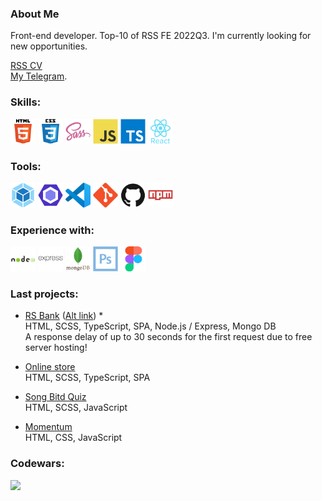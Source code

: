 ### About Me

Front-end developer. Top-10 of RSS FE 2022Q3. I'm currently looking for new opportunities.

[RSS CV](https://app.rs.school/cv/de0b955b-23f4-4584-8daa-775bbebeb65e)<br>
[My Telegram](https://t.me/litavar).

### Skills: 
<div>
<img src="https://raw.githubusercontent.com/devicons/devicon/master/icons/html5/html5-original-wordmark.svg" width="40" height="40" title="HTML"/>
<img src="https://raw.githubusercontent.com/devicons/devicon/master/icons/css3/css3-original-wordmark.svg" width="40" height="40" title="CSS"/>
<img src="https://raw.githubusercontent.com/devicons/devicon/master/icons/sass/sass-original.svg" width="40" height="40" title="SASS"/>
<img src="https://raw.githubusercontent.com/devicons/devicon/master/icons/javascript/javascript-original.svg" width="40" height="40" title="JS"/>
<img src="https://raw.githubusercontent.com/devicons/devicon/master/icons/typescript/typescript-original.svg" width="40" height="40" title="TS"/>
<img src="https://raw.githubusercontent.com/devicons/devicon/master/icons/react/react-original-wordmark.svg" width="40" height="40" title="React"/>
<div/>

### Tools:
<div>
<img src="https://raw.githubusercontent.com/devicons/devicon/1119b9f84c0290e0f0b38982099a2bd027a48bf1/icons/webpack/webpack-original.svg" width="40" height="40" title="Webpack"/>
<img src="https://raw.githubusercontent.com/devicons/devicon/1119b9f84c0290e0f0b38982099a2bd027a48bf1/icons/eslint/eslint-original.svg" width="40" height="40" title="Eslint"/>
<img src="https://raw.githubusercontent.com/devicons/devicon/1119b9f84c0290e0f0b38982099a2bd027a48bf1/icons/vscode/vscode-original.svg" width="40" height="40" title="VS Code"/>
<img src="https://raw.githubusercontent.com/devicons/devicon/1119b9f84c0290e0f0b38982099a2bd027a48bf1/icons/git/git-original.svg" width="40" height="40" title="Git"/>
<img src="https://raw.githubusercontent.com/devicons/devicon/1119b9f84c0290e0f0b38982099a2bd027a48bf1/icons/github/github-original.svg" width="40" height="40" title="Github"/>
<img src="https://raw.githubusercontent.com/devicons/devicon/1119b9f84c0290e0f0b38982099a2bd027a48bf1/icons/npm/npm-original-wordmark.svg" width="40" height="40" title="npm"/>
<div/>
  
### Experience with: 
<div>
<img src="https://raw.githubusercontent.com/devicons/devicon/master/icons/nodejs/nodejs-original-wordmark.svg" width="40" height="40" title="Node JS"/>
<img src="https://raw.githubusercontent.com/devicons/devicon/master/icons/express/express-original-wordmark.svg" width="40" height="40" title="Express"/>
<img src="https://raw.githubusercontent.com/devicons/devicon/master/icons/mongodb/mongodb-original-wordmark.svg" width="40" height="40" title="Mongo"/>
<img src="https://raw.githubusercontent.com/devicons/devicon/1119b9f84c0290e0f0b38982099a2bd027a48bf1/icons/photoshop/photoshop-line.svg" width="40" height="40" title="Photoshop"/>
<img src="https://raw.githubusercontent.com/devicons/devicon/1119b9f84c0290e0f0b38982099a2bd027a48bf1/icons/figma/figma-original.svg" width="40" height="40" title="Figma"/>
<div/>

### Last projects:
- [RS Bank](https://rsbank-mirror.netlify.app/) ([Alt link](https://rsbank.netlify.app/)) *  <br> 
HTML, SCSS, TypeScript, SPA, Node.js / Express, Mongo DB <br>
A response delay of up to 30 seconds for the first request due to free server hosting!

- [Online store](https://kk-sh8-store.netlify.app/) <br> 
HTML, SCSS, TypeScript, SPA

- [Song Bitd Quiz](https://kkolite-ptushki.netlify.app/) <br> 
HTML, SCSS, JavaScript

- [Momentum](https://kkolite-momentum.netlify.app/) <br> 
HTML, CSS, JavaScript

### Codewars: 

![](https://www.codewars.com/users/kkolite/badges/large)
